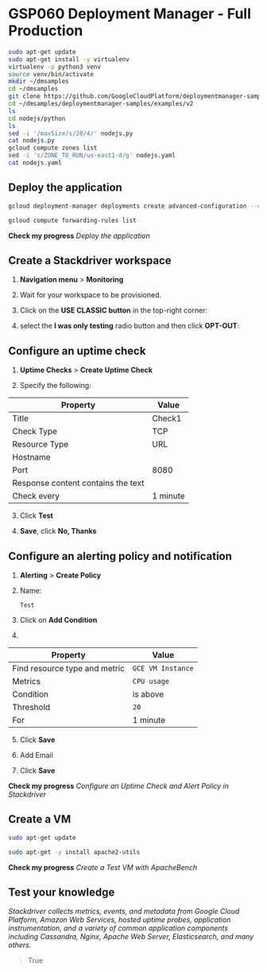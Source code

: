 # **GSP060** Deployment Manager - Full Production

```bash
sudo apt-get update
sudo apt-get install -y virtualenv
virtualenv -p python3 venv
source venv/bin/activate
mkdir ~/dmsamples
cd ~/dmsamples
git clone https://github.com/GoogleCloudPlatform/deploymentmanager-samples.git
cd ~/dmsamples/deploymentmanager-samples/examples/v2
ls
cd nodejs/python
ls
sed -i '/maxSize/s/20/4/' nodejs.py
cat nodejs.py
gcloud compute zones list
sed -i 's/ZONE_TO_RUN/us-east1-d/g' nodejs.yaml
cat nodejs.yaml
```

## Deploy the application

```bash
gcloud deployment-manager deployments create advanced-configuration --config nodejs.yaml

gcloud compute forwarding-rules list
```

**Check my progress** _Deploy the application_

## Create a Stackdriver workspace

1. **Navigation menu** > **Monitoring**

2. Wait for your workspace to be provisioned.

3. Click on the **USE CLASSIC button** in the top-right corner:

4. select the **I was only testing** radio button and then click **OPT-OUT**:

## Configure an uptime check

1. **Uptime Checks** > **Create Uptime Check**

2. Specify the following:

| Property | Value  |
|----------|--------|
| Title	   | Check1 |
| Check Type | TCP  |
| Resource Type | URL |
| Hostname | <your forwarding address> |
| Port | 8080 |
| Response content contains the text | <leave blank> |
| Check every | 1 minute|

3. Click **Test**

4. **Save**, click **No, Thanks**

## Configure an alerting policy and notification

1. **Alerting** > **Create Policy**

2. Name:

   `Test`

3. Click on **Add Condition**

4.

| Property | Value|
|----------|------|
| Find resource type and metric | `GCE VM Instance` |
| Metrics | `CPU usage` |
| Condition | is above |
| Threshold | `20` |
| For | 1 minute |

5. Click **Save**

6. Add Email

7. Click **Save**

**Check my progress** _Configure an Uptime Check and Alert Policy in Stackdriver_

## Create a VM

```bash
sudo apt-get update

sudo apt-get -y install apache2-utils
```

**Check my progress** _Create a Test VM with ApacheBench_

## Test your knowledge

_Stackdriver collects metrics, events, and metadata from Google Cloud Platform, Amazon Web Services, hosted uptime probes, application instrumentation, and a variety of common application components including Cassandra, Nginx, Apache Web Server, Elasticsearch, and many others._

> True






